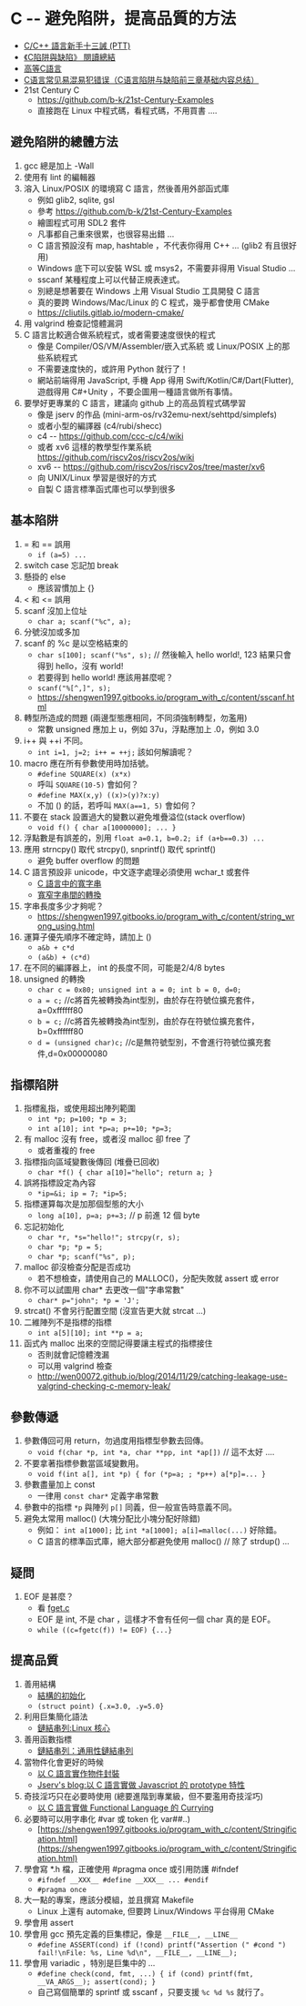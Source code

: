 # C -- 避免陷阱，提高品質的方法

* [C/C++ 語言新手十三誡 (PTT)](https://www.ptt.cc/bbs/C_and_CPP/M.1465304337.A.9F2.html)
* [《C陷阱與缺陷》 閱讀總結](https://codertw.com/%E7%A8%8B%E5%BC%8F%E8%AA%9E%E8%A8%80/429214/)
* [高等C語言](https://shengwen1997.gitbooks.io/program_with_c/content/index.html)
* [C语言常见易混易犯错误（C语言陷阱与缺陷前三章基础内容总结）](https://zhuanlan.zhihu.com/p/168784500)
* 21st Century C
    * https://github.com/b-k/21st-Century-Examples
    * 直接跑在 Linux 中程式碼，看程式碼，不用買書 ....

## 避免陷阱的總體方法

1. gcc 總是加上 -Wall
2. 使用有 lint 的編輯器
3. 溶入 Linux/POSIX 的環境寫 C 語言，然後善用外部函式庫
    * 例如 glib2, sqlite, gsl
    * 參考 https://github.com/b-k/21st-Century-Examples
    * 繪圖程式可用 SDL2 套件
    * 凡事都自己重來很累，也很容易出錯 ...
    * C 語言預設沒有 map, hashtable ，不代表你得用 C++ ... (glib2 有且很好用)
    * Windows 底下可以安裝 WSL 或 msys2，不需要非得用 Visual Studio ... 
    * sscanf 某種程度上可以代替正規表達式。
    * 別總是想著要在 Windows 上用 Visual Studio 工具開發 C 語言
    * 真的要跨 Windows/Mac/Linux 的 C 程式，幾乎都會使用 CMake
    * https://cliutils.gitlab.io/modern-cmake/
4. 用 valgrind 檢查記憶體漏洞
5. C 語言比較適合做系統程式，或者需要速度很快的程式
    * 像是 Compiler/OS/VM/Assembler/嵌入式系統 或 Linux/POSIX 上的那些系統程式
    * 不需要速度快的，或許用 Python 就行了！
    * 網站前端得用 JavaScript, 手機 App 得用 Swift/Kotlin/C#/Dart(Flutter), 遊戲得用 C#+Unity ，不要企圖用一種語言做所有事情。
6. 要學好更專業的 C 語言，建議向 github 上的高品質程式碼學習
    * 像是 jserv 的作品 (mini-arm-os/rv32emu-next/sehttpd/simplefs)
    * 或者小型的編譯器 (c4/rubi/shecc)
    * c4 -- https://github.com/ccc-c/c4/wiki
    * 或者 xv6 這樣的教學型作業系統 https://github.com/riscv2os/riscv2os/wiki
    * xv6 -- https://github.com/riscv2os/riscv2os/tree/master/xv6
    * 向 UNIX/Linux 學習是很好的方式
    * 自製 C 語言標準函式庫也可以學到很多

## 基本陷阱

1. = 和 == 誤用
    * `if (a=5) ...`
2. switch case 忘記加 break
3. 懸掛的 else
    * 應該習慣加上 {}
4. < 和 <= 誤用
5. scanf 沒加上位址
    * `char a; scanf("%c", a);`
6. 分號沒加或多加
7. scanf 的 %c 是以空格結束的
    * `char s[100]; scanf("%s", s);` // 然後輸入 hello world!, 123 結果只會得到 hello，沒有 world!
    * 若要得到 hello world! 應該用甚麼呢？
    * `scanf("%[^,]", s);`
    * https://shengwen1997.gitbooks.io/program_with_c/content/sscanf.html
8. 轉型所造成的問題 (兩邊型態應相同，不同須強制轉型，勿濫用)
    * 常數 unsigned 應加上 u，例如 37u，浮點應加上 .0，例如 3.0
9. i++ 與 ++i 不同。
    * `int i=1, j=2; i++ = ++j;` 該如何解讀呢？
10. macro 應在所有參數使用時加括號。
    * `#define SQUARE(x) (x*x)`
    * 呼叫 `SQUARE(10-5)` 會如何？
    * `#define MAX(x,y) ((x)>(y)?x:y)`
    * 不加 () 的話，若呼叫 `MAX(a==1, 5)` 會如何？
11. 不要在 stack 設置過大的變數以避免堆疊溢位(stack overflow)
    * `void f() { char a[10000000]; ... }`
12. 浮點數是有誤差的，別用 `float a=0.1, b=0.2; if (a+b==0.3) ... `
13. 應用 strncpy() 取代 strcpy(), snprintf() 取代 sprintf()
    * 避免 buffer overflow 的問題
14. C 語言預設非 unicode，中文逐字處理必須使用 wchar_t 或套件
    * [C 語言中的寬字串](https://shengwen1997.gitbooks.io/program_with_c/content/wide_string.html)
    * [寬窄字串間的轉換](https://shengwen1997.gitbooks.io/program_with_c/content/wide_narrow_transform.html)
15. 字串長度多少才夠呢？
    * https://shengwen1997.gitbooks.io/program_with_c/content/string_wrong_using.html
16. 運算子優先順序不確定時，請加上 ()
    * `a&b + c*d`
    * `(a&b) + (c*d)`
17. 在不同的編譯器上， int 的長度不同，可能是2/4/8 bytes
18. unsigned 的轉換
    * `char c = 0x80; unsigned int a = 0; int b = 0, d=0; `
    * `a = c;` //c將首先被轉換為int型別，由於存在符號位擴充套件，a=0xffffff80
    * `b = c;` //c將首先被轉換為int型別，由於存在符號位擴充套件，b=0xffffff80
    * `d = (unsigned char)c;` //c是無符號型別，不會進行符號位擴充套件,d=0x00000080

## 指標陷阱

1. 指標亂指，或使用超出陣列範圍
    * `int *p; p=100; *p = 3;`
    * `int a[10]; int *p=a; p+=10; *p=3;`
2. 有 malloc 沒有 free，或者沒 malloc 卻 free 了
    * 或者重複的 free 
3. 指標指向區域變數後傳回 (堆疊已回收)
    * `char *f() { char a[10]="hello"; return a; }`
4. 誤將指標設定為內容
    * `*ip=&i; ip = 7; *ip=5;`
5. 指標運算每次是加那個型態的大小
    * `long a[10], p=a; p+=3;` // p 前進 12 個 byte 
6. 忘記初始化
    * `char *r, *s="hello!"; strcpy(r, s);`
    * `char *p; *p = 5;`
    * `char *p; scanf("%s", p);`
7. malloc 卻沒檢查分配是否成功
    * 若不想檢查，請使用自己的 MALLOC()，分配失敗就 assert 或 error
8. 你不可以試圖用 char* 去更改一個"字串常數"
    * `char* p="john"; *p = 'J';`
9. strcat() 不會另行配置空間 (沒宣告更大就 strcat ...)
10. 二維陣列不是指標的指標
    * `int a[5][10]; int **p = a;`
11. 函式內 malloc 出來的空間記得要讓主程式的指標接住
    * 否則就會記憶體洩漏
    * 可以用 valgrind 檢查
    * http://wen00072.github.io/blog/2014/11/29/catching-leakage-use-valgrind-checking-c-memory-leak/

## 參數傳遞

1. 參數傳回可用 return，勿過度用指標型參數去回傳。
    * `void f(char *p, int *a, char **pp, int *ap[])` // 這不太好 ....
2. 不要拿著指標參數當區域變數用。
    * `void f(int a[], int *p) { for (*p=a; ; *p++) a[*p]=... }`
3. 參數盡量加上 const
    * 一律用 `const char*` 定義字串常數
4. 參數中的指標 `*p` 與陣列 `p[]` 同義，但一般宣告時意義不同。
5. 避免太常用 malloc() (大塊分配比小塊分配好除錯)
    * 例如： `int a[1000];` 比 `int *a[1000]; a[i]=malloc(...)` 好除錯。
    * C 語言的標準函式庫，絕大部分都避免使用 malloc() // 除了 strdup() ...

## 疑問

1. EOF 是甚麼？ 
    * 看 [fget.c](./std/fget.c)
    * EOF 是 int, 不是 char ，這樣才不會有任何一個 char 真的是 EOF。
    * `while ((c=fgetc(f)) != EOF) {...}`

## 提高品質

1. 善用結構
    * [結構的初始化](https://shengwen1997.gitbooks.io/program_with_c/content/struct_init.html)
    * `(struct point) {.x=3.0, .y=5.0}`
2. 利用巨集簡化語法
    * [鏈結串列:Linux 核心](https://shengwen1997.gitbooks.io/program_with_c/content/linking_list_external_object.html)
3. 善用函數指標
    * [鏈結串列：通用性鏈結串列](https://shengwen1997.gitbooks.io/program_with_c/content/linking_list_with_object.html)
4. 當物件化會更好的時候
    * [以 C 語言實作物件封裝](https://shengwen1997.gitbooks.io/program_with_c/content/encapsulation.html)
    * [Jserv's blog:以 C 語言實做 Javascript 的 prototype 特性](http://blog.linux.org.tw/~jserv/archives/002057.html)
5. 奇技淫巧只在必要時使用 (總要進階到專業級，但不要濫用奇技淫巧)
    * [以 C 語言實做 Functional Language 的 Currying](http://blog.linux.org.tw/~jserv/archives/002029.html)
6. 必要時可以用字串化 #var 或 token 化 var##..)
    * [https://shengwen1997.gitbooks.io/program_with_c/content/Stringification.html](https://shengwen1997.gitbooks.io/program_with_c/content/Stringification.html)
7. 學會寫 *.h 檔，正確使用 #pragma once 或引用防護 #ifndef
    * `#ifndef __XXX__ #define __XXX__ ... #endif`
    * `#pragma once`
8. 大一點的專案，應該分模組，並且撰寫 Makefile
    * Linux 上還有 automake, 但要跨 Linux/Windows 平台得用 CMake
9. 學會用 assert 
10. 學會用 gcc 預先定義的巨集標記，像是 `__FILE__, __LINE__`
    * `#define ASSERT(cond) if (!cond) printf("Assertion (" #cond ") fail!\nFile: %s, Line %d\n", __FILE__, __LINE__);`
11. 學會用 variadic ，特別是巨集中的 ...
    * `#define check(cond, fmt, ...) { if (cond) printf(fmt, __VA_ARGS__); assert(cond); }`
    * 自己寫個簡單的 sprintf 或 sscanf ，只要支援 `%c %d %s` 就行了。
